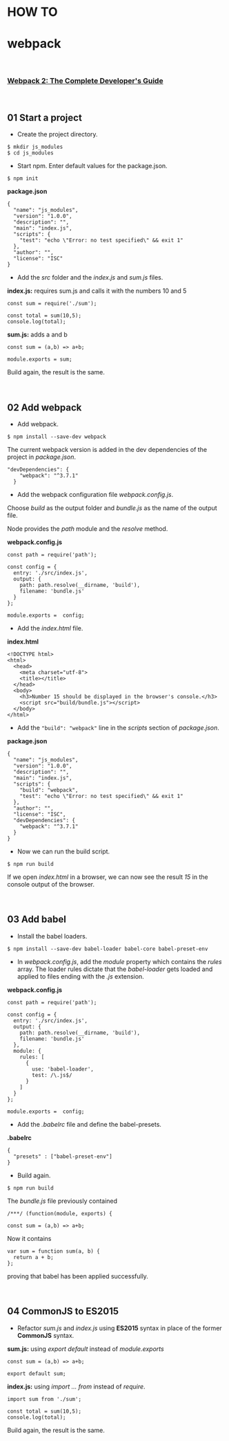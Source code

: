# HOW TO
# webpack
&nbsp;
### [Webpack 2: The Complete Developer's Guide](https://www.udemy.com/webpack-2-the-complete-developers-guide)


&nbsp;
## 01 Start a project

* Create the project directory.

```
$ mkdir js_modules
$ cd js_modules
```

* Start npm. Enter default values for the package.json.

```
$ npm init
```
**package.json**
```
{
  "name": "js_modules",
  "version": "1.0.0",
  "description": "",
  "main": "index.js",
  "scripts": {
    "test": "echo \"Error: no test specified\" && exit 1"
  },
  "author": "",
  "license": "ISC"
}
```

* Add the *src* folder and the *index.js* and *sum.js* files.

**index.js:** requires sum.js and calls it with the numbers 10 and 5

```
const sum = require('./sum');

const total = sum(10,5);
console.log(total);
```

**sum.js:** adds a and b

```
const sum = (a,b) => a+b;

module.exports = sum;
```

Build again, the result is the same.



&nbsp;
## 02 Add webpack

* Add webpack.

```
$ npm install --save-dev webpack
```

The current webpack version is added in the dev dependencies of the project in *package.json*.
```
"devDependencies": {
    "webpack": "^3.7.1"
  }
```


* Add the webpack configuration file *webpack.config.js*.

Choose *build* as the output folder and *bundle.js* as the name of the output file.

Node provides the *path* module and the *resolve* method.

**webpack.config.js**
```
const path = require('path');

const config = {
  entry: './src/index.js',
  output: {
    path: path.resolve(__dirname, 'build'),
    filename: 'bundle.js'
  }
};

module.exports =  config;
```



* Add the *index.html* file.


**index.html**
```
<!DOCTYPE html>
<html>
  <head>
    <meta charset="utf-8">
    <title></title>
  </head>
  <body>
    <h3>Number 15 should be displayed in the browser's console.</h3>
    <script src="build/bundle.js"></script>
  </body>
</html>
```

* Add the `"build": "webpack"` line in the *scripts* section of *package.json*.

**package.json**
```
{
  "name": "js_modules",
  "version": "1.0.0",
  "description": "",
  "main": "index.js",
  "scripts": {
    "build": "webpack",
    "test": "echo \"Error: no test specified\" && exit 1"
  },
  "author": "",
  "license": "ISC",
  "devDependencies": {
    "webpack": "^3.7.1"
  }
}
```

* Now we can run the build script.

```
$ npm run build
```
If we open *index.html* in a browser, we can now see the result *15* in the console output of the browser.



&nbsp;
## 03 Add babel

* Install the babel loaders.

```
$ npm install --save-dev babel-loader babel-core babel-preset-env

```

* In *webpack.config.js*, add the *module* property which contains the *rules* array. The loader rules dictate that the *babel-loader* gets loaded and applied to files ending with the *.js* extension.

**webpack.config.js**
```
const path = require('path');

const config = {
  entry: './src/index.js',
  output: {
    path: path.resolve(__dirname, 'build'),
    filename: 'bundle.js'
  },
  module: {
    rules: [
      {
        use: 'babel-loader',
        test: /\.js$/
      }
    ]
  }
};

module.exports =  config;
```

* Add the *.babelrc* file and define the babel-presets.

**.babelrc**
```
{
  "presets" : ["babel-preset-env"]
}
```

* Build again.
```
$ npm run build
```



The *bundle.js* file previously contained
```
/***/ (function(module, exports) {

const sum = (a,b) => a+b;
```
Now it contains
```
var sum = function sum(a, b) {
  return a + b;
};
```
proving that babel has been applied successfully.


&nbsp;
## 04 CommonJS to ES2015

* Refactor *sum.js* and *index.js* using **ES2015** syntax in place of the former **CommonJS** syntax.

**sum.js:** using *export default* instead of *module.exports*
```
const sum = (a,b) => a+b;

export default sum;
```

**index.js:** using *import ... from* instead of *require*.
```
import sum from './sum';

const total = sum(10,5);
console.log(total);
```

Build again, the result is the same.
